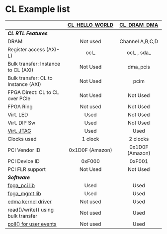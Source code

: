 # CL Example list

|                  | [CL_HELLO_WORLD](./cl_hello_world)  | [CL_DRAM_DMA ](./cl_dram_dma)    |
|:-----------------|:---------------:|:---------------:|
|_***CL RTL Features***_|  |  |
| DRAM  	         |     Not used  	 | Channel A,B,C,D  |
| Register access (AXI-L)  | ocl_    | ocl_ , sda_ |
| Bulk transfer: Instance to CL (AXI)  | Not Used    | dma_pcis 	|
| Bulk transfer: CL to Instance (AXI)  | Not Used    | pcim | 	
| FPGA Direct: CL to CL over PCIe  | Not Used    | Not Used 	|
| FPGA Ring        |   	 Not used  	 |    Not Used   	 |
| Virt. LED      	    |   	 Used  	 | Not Used |
| Virt. DIP Sw     |   	 Used  	 | Not Used  |
| [Virt. JTAG](../../docs/Virtual_JTAG_XVC.md)          |   	Used     | Used 	|
| Clocks used |    1 clock   |  2 clocks |
| PCI Vendor ID	|   	0x1D0F (Amazon)  	|  0x1D0F (Amazon)   	|
| PCI Device ID	| 0xF000  	| 0xF001  	|
| PCI FLR support | Not Used | Not Used |
|_***Software***_|  |  |
| [fpga_pci lib](../../../sdk/userspace/include/fpga_pci.h)	|   	Used  	|  Used 	|
| [fpga_mgmt lib](../../../sdk/userspace/include/fpga_mgmt.h)	|   	Used  	|  Used 	|
| [edma kernel driver](../../../sdk/linux_kernel_drivers/edma/README.md)	|   	Not used  	|  Used 	|
| read()/write() using bulk transfer	|   	Not used  	|  Used 	|
| [poll() for user events](../../../sdk/linux_kernel_drivers/edma/user_defined_interrupts.md) 	|   	Not used  	|  Used 	|

